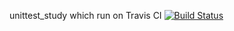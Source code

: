 unittest_study which run on Travis CI
[![Build Status](https://travis-ci.org/gergelymate/unittest_study.svg?branch=master)](https://travis-ci.org/gergelymate/unittest_study)

